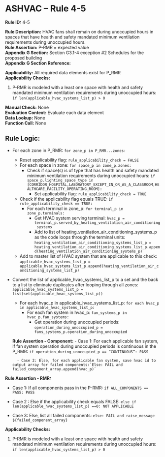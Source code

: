 # ASHVAC – Rule 4-5

**Rule ID:** 4-5
 
**Rule Description:** HVAC fans shall remain on during unoccupied hours in spaces that have health and safety mandated minimum ventilation requirements during unoccupied hours.  
**Rule Assertion:** P-RMR = expected value                                           
**Appendix G Section:** Section G3.1-4 exception #2 Schedules for the proposed building  
**Appendix G Section Reference:**  

**Applicability:** All required data elements exist for P_RMR  
**Applicability Checks:** 

1. P-RMR is modeled with a least one space with health and safety mandated minimum ventilation requirements during unoccupied hours: `if len(applicable_hvac_systems_list_p) > 0`

**Manual Check:** None  
**Evaluation Context:** Evaluate each data element  
**Data Lookup:** None  
**Function Call:** None

## Rule Logic:
- For each zone in P_RMR: `for zone_p in P_RMR...zones:`
    - Reset applicability flag: `rule_applicability_check = FALSE` 
    - For each space in zone: `for space_p in zone_p.zones:`
        - Check if space(s) is of type that has health and safety mandated minimum ventilation requirements during unoccupied hours: `if space_p.lighting_space_type in [CORRIDOR_HOSPITAL,LABORATORY_EXCEPT_IN_OR_AS_A_CLASSROOM,HEALTHCARE_FACILITY_OPERATING_ROOM]:`
            - Set applicability flag: `rule_applicability_check = TRUE`
    - Check if the applicability flag equals TRUE: `if rule_applicability_check == TRUE:`
        - For each terminal in zone_p: `for terminal_p in zone_p.terminals:`
            - Get HVAC system serving terminal: `hvac_p = terminal_p.served_by_heating_ventilation_air_conditioning_systems`
            - Add to list of heating_ventilation_air_conditioning_systems_p as the code loops through the terminal units: `heating_ventilation_air_conditioning_systems_list_p = heating_ventilation_air_conditioning_systems_list_p.append(heating_ventilation_air_conditioning_systems_p)`                    
    - Add to master list of HVAC system that are applicable to this check: `applicable_hvac_systems_list_p = applicable_hvac_systems_list_p.append(heating_ventilation_air_conditioning_systems_list_p)`         
- Convert the list of applicable_hvac_systems_list_p to a set and the back to a list to eliminate duplicates after looping through all zones: 
 `applicable_hvac_systems_list_p = list(set(applicable_hvac_systems_list_p))`                             
  - For each hvac_p in applicable_hvac_systems_list_p: `for each hvac_p in applicable_hvac_systems_list_p:`                         
    - For each fan system in hvac_p: `fan_systems_p in hvac_p.fan_systems:`
        - Get operation during unoccupied periods: `operation_during_unoccupied_p = fans_systems_p.operation_during_unoccupied`

  **Rule Assertion - Component:**
        - Case 1: For each applicable fan system, if fan system operation during unoccupied periods is continuous in the P_RMR: `if operation_during_unoccupied_p == “CONTINUOUS”: PASS`

        - Case 2: Else, for each applicable fan system, save hvac id to output array for failed components:`Else: FAIL and failed_component_array.append(hvac_p)`

**Rule Assertion - RMR:**

- Case 1: If all components pass in the P-RMR: `if ALL_COMPONENTS == PASS: PASS`

- Case 2 : Else if the applicability check equals FALSE: `else if len(applicable_hvac_systems_list_p) ==0: NOT APPLICABLE`

- Case 3: Else, list all failed components: `else: FAIL and raise_message ${failed_component_array}`    
  

**Applicability Checks:** 

1. P-RMR is modeled with a least one space with health and safety mandated minimum ventilation requirements during unoccupied hours: `if len(applicable_hvac_systems_list_p) > 0`